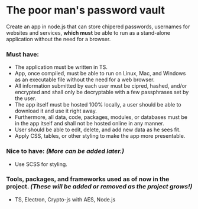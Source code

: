 # The poor man's password vault

Create an app in node.js that can store chipered passwords, usernames for websites and services, **which must** be able to run as a stand-alone application without the need for a browser.


### Must have: 

* The application must be written in TS.
* App, once compiled, must be able to run on Linux, Mac, and Windows as an executable file without the need for a web browser.
* All information submitted by each user must be cipred, hashed, and/or encrypted and shall only be decryptable with a few passphrases set by the user.
* The app itself must be hosted 100% locally, a user should be able to download it and use it right away.
* Furthermore, all data, code, packages, modules, or databases must be in the app itself and shall not be hosted online in any manner. 
* User should be able to edit, delete, and add new data as he sees fit.
* Apply CSS, tables, or other styling to make the app more presentable.


### Nice to have: *(More can be added later.)*

* Use SCSS for styling. 


### Tools, packages, and frameworks used as of now in the project. *(These will be added or removed as the project grows!)*

* TS, Electron, Crypto-js with AES, Node.js
